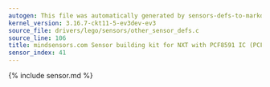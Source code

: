 ```yaml
---
autogen: This file was automatically generated by sensors-defs-to-markdown.py
kernel_version: 3.16.7-ckt11-5-ev3dev-ev3
source_file: drivers/lego/sensors/other_sensor_defs.c
source_line: 106
title: mindsensors.com Sensor building kit for NXT with PCF8591 IC (PCF8591-Nx)
sensor_index: 41
---
```


{% include sensor.md %}
